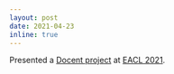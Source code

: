 ```yaml
---
layout: post
date: 2021-04-23
inline: true
---
```


Presented a [Docent project](https://slideslive.com/38954483/docent-learning-selfsupervised-entity-representations-from-large-document-collections) at [EACL 2021](https://2021.eacl.org/).
